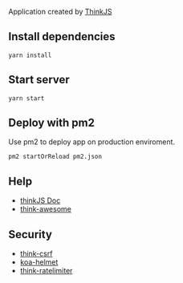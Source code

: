 Application created by [ThinkJS](http://www.thinkjs.org)

## Install dependencies

```
yarn install
```

## Start server

```
yarn start
```

## Deploy with pm2

Use pm2 to deploy app on production enviroment.

```
pm2 startOrReload pm2.json
```

## Help

* [thinkJS Doc](https://thinkjs.org/)
* [think-awesome](https://github.com/thinkjs/think-awesome)

## Security

* [think-csrf](https://github.com/thinkjs/think-csrf)
* [koa-helmet](https://github.com/venables/koa-helmet)
* [think-ratelimiter](https://github.com/thinkjs/think-ratelimiter)
